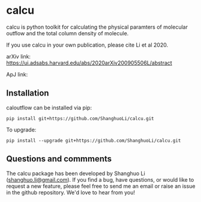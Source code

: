 # calcu
calcu is python toolkit for calculating the physical paramters of molecular outflow and the total column density of molecule. 

If you use calcu in your own publication, please cite Li et al 2020. 

arXiv link: https://ui.adsabs.harvard.edu/abs/2020arXiv200905506L/abstract

ApJ link: 

Installation
------------

caloutflow can be installed via pip:

```
pip install git+https://github.com/ShanghuoLi/calcu.git
```

To upgrade:

```
pip install --upgrade git+https://github.com/ShanghuoLi/calcu.git
```



Questions and commments
------------

The calcu package has been developed by Shanghuo Li (shanghuo.li@gmail.com). If you find a bug, have questions, or would like to request a new feature, please feel free to send me an email or raise an issue in the github repository. We'd love to hear from you!
